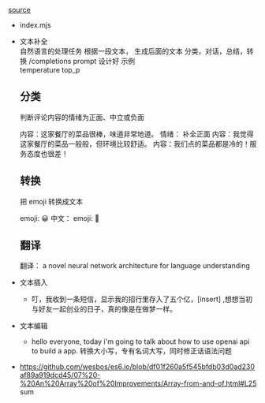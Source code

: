 [source](https://ninghao.net/video/9780)

- index.mjs

- 文本补全  
    自然语言的处理任务
    根据一段文本， 生成后面的文本
    分类，对话，总结，转换
    /completions
    prompt 设计好   示例  
    temperature   top_p
    ## 分类
    判断评论内容的情绪为正面、中立或负面

    内容：这家餐厅的菜品很棒，味道非常地道。
    情绪：
    补全正面
    内容：我觉得这家餐厅的菜品一般般，但环境比较舒适。
    内容：我们点的菜品都是冷的！服务态度也很差！
    ## 转换
    把 emoji 转换成文本

    emoji: 😀
    中文：
    emoji: 💅
    ## 翻译
    翻译： a novel neural network architecture for language understanding 

- 文本插入
    - 叮，我收到一条短信，显示我的招行里存入了五个亿，[insert] ,想想当初与好友一起创业的日子，真的像是在做梦一样。

- 文本编辑
    - hello everyone, today i'm going to talk about how to use openai api to build a app.
    转换大小写，专有名词大写，同时修正话语法问题
    

- https://github.com/wesbos/es6.io/blob/df01f260a5f545bfdb03d0ad230af89a919dcd45/07%20-%20An%20Array%20of%20Improvements/Array-from-and-of.html#L25 sum 
